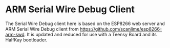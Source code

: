 # ARM Serial Wire Debug Client

The Serial Wire Debug client here is based on the ESP8266 web server and ARM Serial Wire Debug client from https://github.com/scanlime/esp8266-arm-swd.
It is updated and reduced for use with a Teensy Board and its HalfKay bootloader.
